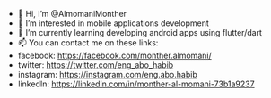 - 👋 Hi, I’m @AlmomaniMonther
- 👀 I’m interested in mobile applications development
- 🌱 I’m currently learning developing android apps using flutter/dart
- 📫 You can contact me on these links:
- facebook: https://facebook.com/monther.almomani/
- twitter: https://twitter.com/eng_abo_habib
- instagram: https://instagram.com/eng.abo.habib
- linkedIn: https://linkedin.com/in/monther-al-momani-73b1a9237

<!---
AlmomaniMonther/AlmomaniMonther is a ✨ special ✨ repository because its `README.md` (this file) appears on your GitHub profile.
You can click the Preview link to take a look at your changes.
--->
